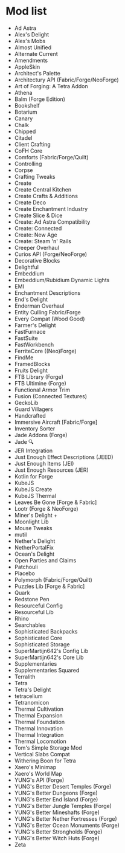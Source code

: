 # Mod list

- Ad Astra
- Alex's Delight
- Alex's Mobs
- Almost Unified
- Alternate Current
- Amendments
- AppleSkin
- Architect's Palette
- Architectury API (Fabric/Forge/NeoForge)
- Art of Forging: A Tetra Addon
- Athena
- Balm (Forge Edition)
- Bookshelf
- Botarium
- Canary
- Chalk
- Chipped
- Citadel
- Client Crafting
- CoFH Core
- Comforts (Fabric/Forge/Quilt)
- Controlling
- Corpse
- Crafting Tweaks
- Create
- Create Central Kitchen
- Create Crafts & Additions
- Create Deco
- Create Enchantment Industry
- Create Slice & Dice
- Create: Ad Astra Compatibility
- Create: Connected
- Create: New Age
- Create: Steam 'n' Rails
- Creeper Overhaul
- Curios API (Forge/NeoForge)
- Decorative Blocks
- Delightful
- Embeddium
- Embeddium/Rubidium Dynamic Lights
- EMI
- Enchantment Descriptions
- End's Delight
- Enderman Overhaul
- Entity Culling Fabric/Forge
- Every Compat (Wood Good)
- Farmer's Delight
- FastFurnace
- FastSuite
- FastWorkbench
- FerriteCore ((Neo)Forge)
- FindMe
- FramedBlocks
- Fruits Delight
- FTB Library (Forge)
- FTB Ultimine (Forge)
- Functional Armor Trim
- Fusion (Connected Textures)
- GeckoLib
- Guard Villagers
- Handcrafted
- Immersive Aircraft [Fabric/Forge]
- Inventory Sorter
- Jade Addons (Forge)
- Jade 🔍
- JER Integration
- Just Enough Effect Descriptions (JEED)
- Just Enough Items (JEI)
- Just Enough Resources (JER)
- Kotlin for Forge
- KubeJS
- KubeJS Create
- KubeJS Thermal
- Leaves Be Gone [Forge & Fabric]
- Lootr (Forge & NeoForge)
- Miner's Delight +
- Moonlight Lib
- Mouse Tweaks
- mutil
- Nether's Delight
- NetherPortalFix
- Ocean's Delight
- Open Parties and Claims
- Patchouli
- Placebo
- Polymorph (Fabric/Forge/Quilt)
- Puzzles Lib [Forge & Fabric]
- Quark
- Redstone Pen
- Resourceful Config
- Resourceful Lib
- Rhino
- Searchables
- Sophisticated Backpacks
- Sophisticated Core
- Sophisticated Storage
- SuperMartijn642's Config Lib
- SuperMartijn642's Core Lib
- Supplementaries
- Supplementaries Squared
- Terralith
- Tetra
- Tetra's Delight
- tetracelium
- Tetranomicon
- Thermal Cultivation
- Thermal Expansion
- Thermal Foundation
- Thermal Innovation
- Thermal Integration
- Thermal Locomotion
- Tom's Simple Storage Mod
- Vertical Slabs Compat
- Withering Boon for Tetra
- Xaero's Minimap
- Xaero's World Map
- YUNG's API (Forge)
- YUNG's Better Desert Temples (Forge)
- YUNG's Better Dungeons (Forge)
- YUNG's Better End Island (Forge)
- YUNG's Better Jungle Temples (Forge)
- YUNG's Better Mineshafts (Forge)
- YUNG's Better Nether Fortresses (Forge)
- YUNG's Better Ocean Monuments (Forge)
- YUNG's Better Strongholds (Forge)
- YUNG's Better Witch Huts (Forge)
- Zeta
